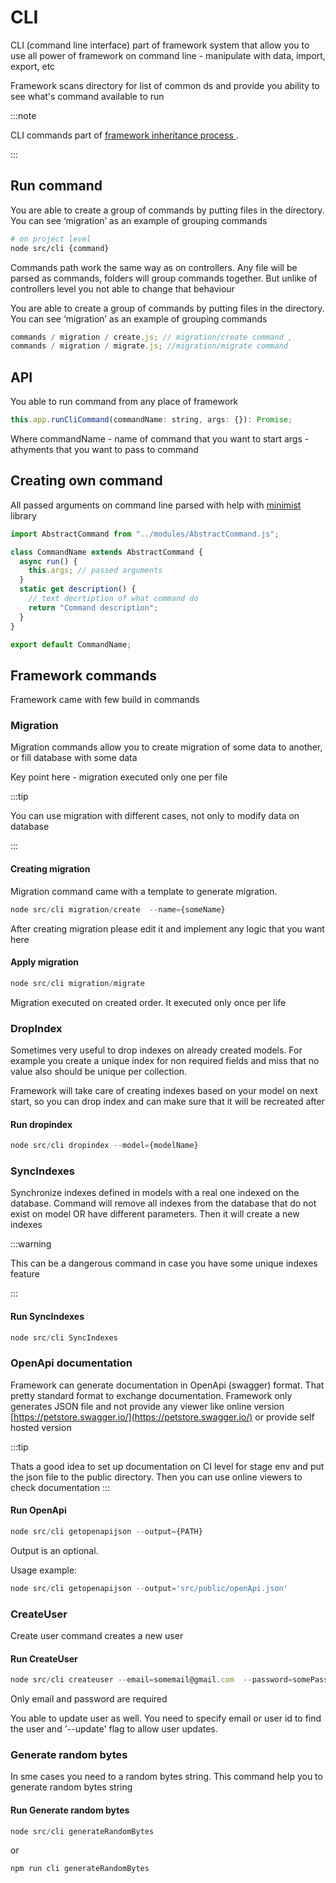 # CLI

CLI (command line interface) part of framework system that allow you to use all power of framework on command line - manipulate with data, import, export, etc

Framework scans directory for list of common ds and provide you ability to see what's command available to run

:::note

CLI commands part of [framework inheritance process ](03-files-inheritance.md).

:::

## Run command

You are able to create a group of commands by putting files in the directory. You can see ‘migration’ as an example of grouping commands

```bash
# on project level
node src/cli {command}
```

Commands path work the same way as on controllers. Any file will be parsed as commands, folders will group commands together.
But unlike of controllers level you not able to change that behaviour

You are able to create a group of commands by putting files in the directory. You can see ‘migration’ as an example of grouping commands

```js
commands / migration / create.js; // migration/create command ,
commands / migration / migrate.js; //migration/migrate command
```

## API

You able to run command from any place of framework

```js
this.app.runCliCommand(commandName: string, args: {}): Promise;
```

Where
commandName - name of command that you want to start
args - athyments that you want to pass to command

## Creating own command

All passed arguments on command line parsed with help with [minimist](https://github.com/substack/minimist) library

```js
import AbstractCommand from "../modules/AbstractCommand.js";

class CommandName extends AbstractCommand {
  async run() {
    this.args; // passed arguments
  }
  static get description() {
    // text decrtiption of what command do
    return "Command description";
  }
}

export default CommandName;
```

## Framework commands

Framework came with few build in commands

### Migration

Migration commands allow you to create migration of some data to another, or fill database with some data

Key point here - migration executed only one per file

:::tip

You can use migration with different cases, not only to modify data on database

:::

#### Creating migration

Migration command came with a template to generate migration.

```js
node src/cli migration/create  --name={someName}
```

After creating migration please edit it and implement any logic that you want here

#### Apply migration

```js
node src/cli migration/migrate
```

Migration executed on created order. It executed only once per life

### DropIndex

Sometimes very useful to drop indexes on already created models. For example you create a unique index for non required fields and miss that no value also should be unique per collection.

Framework will take care of creating indexes based on your model on next start, so you can drop index and can make sure that it will be recreated after

#### Run dropindex

```js
node src/cli dropindex --model={modelName}
```

### SyncIndexes

Synchronize indexes defined in models with a real one indexed on the database. Command will remove all indexes from the database that do not exist on model OR have different parameters. Then it will create a new indexes

:::warning

This can be a dangerous command in case you have some unique indexes feature

:::

#### Run SyncIndexes

```js
node src/cli SyncIndexes
```

### OpenApi documentation

Framework can generate documentation in OpenApi (swagger) format. That pretty standard format to exchange documentation. Framework only generates JSON file and not provide any viewer like online version [https://petstore.swagger.io/](https://petstore.swagger.io/) or provide self hosted version

:::tip

Thats a good idea to set up documentation on CI level for stage env and put the json file to the public directory. Then you can use online viewers to check documentation
:::

#### Run OpenApi

```js
node src/cli getopenapijson --output={PATH}
```

Output is an optional.

Usage example:

```js
node src/cli getopenapijson --output='src/public/openApi.json'
```

### CreateUser

Create user command creates a new user

#### Run CreateUser

```js
node src/cli createuser --email=somemail@gmail.com  --password=somePassword --roles=user,admin,someOtherRoles
```

Only email and password are required

You able to update user as well. You need to specify email or user id to find the user and '--update' flag to allow user updates.

### Generate random bytes

In sme cases you need to a random bytes string. This command help you to generate random bytes string

#### Run Generate random bytes

```js
node src/cli generateRandomBytes
```
or 

```js
npm run cli generateRandomBytes
```


